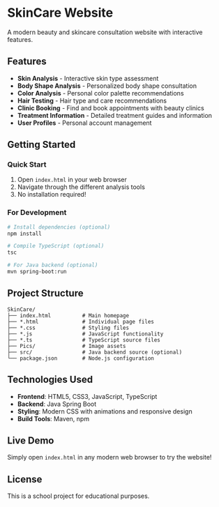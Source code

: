 # SkinCare Website

A modern beauty and skincare consultation website with interactive features.

## Features

- **Skin Analysis** - Interactive skin type assessment
- **Body Shape Analysis** - Personalized body shape consultation  
- **Color Analysis** - Personal color palette recommendations
- **Hair Testing** - Hair type and care recommendations
- **Clinic Booking** - Find and book appointments with beauty clinics
- **Treatment Information** - Detailed treatment guides and information
- **User Profiles** - Personal account management

## Getting Started

### Quick Start
1. Open `index.html` in your web browser
2. Navigate through the different analysis tools
3. No installation required!

### For Development
```bash
# Install dependencies (optional)
npm install

# Compile TypeScript (optional)
tsc

# For Java backend (optional)
mvn spring-boot:run
```

## Project Structure

```
SkinCare/
├── index.html          # Main homepage
├── *.html              # Individual page files
├── *.css               # Styling files
├── *.js                # JavaScript functionality  
├── *.ts                # TypeScript source files
├── Pics/               # Image assets
├── src/                # Java backend source (optional)
└── package.json        # Node.js configuration
```

## Technologies Used

- **Frontend**: HTML5, CSS3, JavaScript, TypeScript
- **Backend**: Java Spring Boot
- **Styling**: Modern CSS with animations and responsive design
- **Build Tools**: Maven, npm

## Live Demo

Simply open `index.html` in any modern web browser to try the website!

## License

This is a school project for educational purposes.

